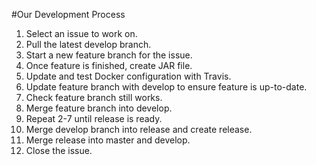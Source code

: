 #Our Development Process
   1. Select an issue to work on.
   2. Pull the latest develop branch.
   3. Start a new feature branch for the issue.
   4. Once feature is finished, create JAR file.
   5. Update and test Docker configuration with Travis.
   6. Update feature branch with develop to ensure feature is up-to-date.
   7. Check feature branch still works.
   8. Merge feature branch into develop.
   9. Repeat 2-7 until release is ready.
   10. Merge develop branch into release and create release.
   11. Merge release into master and develop.
   12. Close the issue.